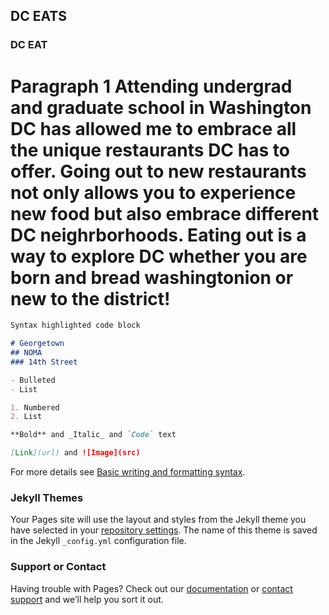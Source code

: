 ## DC EATS 
 
### DC EAT

# Paragraph 1 Attending undergrad and graduate school in Washington DC has allowed me to embrace all the unique restaurants DC has to offer. Going out to new restaurants not only allows you to experience new food but also embrace different DC neighrborhoods. Eating out is a way to explore DC whether you are born and bread washingtonion or new to the district! 

```markdown
Syntax highlighted code block

# Georgetown
## NOMA
### 14th Street

- Bulleted
- List

1. Numbered
2. List

**Bold** and _Italic_ and `Code` text

[Link](url) and ![Image](src)
```

For more details see [Basic writing and formatting syntax](https://docs.github.com/en/github/writing-on-github/getting-started-with-writing-and-formatting-on-github/basic-writing-and-formatting-syntax).

### Jekyll Themes

Your Pages site will use the layout and styles from the Jekyll theme you have selected in your [repository settings](https://github.com/abreulola/midtermwebsiteproject/settings/pages). The name of this theme is saved in the Jekyll `_config.yml` configuration file.

### Support or Contact

Having trouble with Pages? Check out our [documentation](https://docs.github.com/categories/github-pages-basics/) or [contact support](https://support.github.com/contact) and we’ll help you sort it out.
